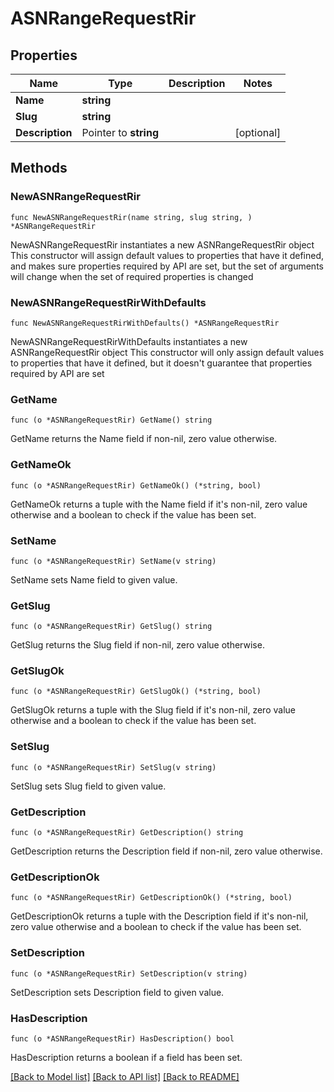 # ASNRangeRequestRir

## Properties

Name | Type | Description | Notes
------------ | ------------- | ------------- | -------------
**Name** | **string** |  | 
**Slug** | **string** |  | 
**Description** | Pointer to **string** |  | [optional] 

## Methods

### NewASNRangeRequestRir

`func NewASNRangeRequestRir(name string, slug string, ) *ASNRangeRequestRir`

NewASNRangeRequestRir instantiates a new ASNRangeRequestRir object
This constructor will assign default values to properties that have it defined,
and makes sure properties required by API are set, but the set of arguments
will change when the set of required properties is changed

### NewASNRangeRequestRirWithDefaults

`func NewASNRangeRequestRirWithDefaults() *ASNRangeRequestRir`

NewASNRangeRequestRirWithDefaults instantiates a new ASNRangeRequestRir object
This constructor will only assign default values to properties that have it defined,
but it doesn't guarantee that properties required by API are set

### GetName

`func (o *ASNRangeRequestRir) GetName() string`

GetName returns the Name field if non-nil, zero value otherwise.

### GetNameOk

`func (o *ASNRangeRequestRir) GetNameOk() (*string, bool)`

GetNameOk returns a tuple with the Name field if it's non-nil, zero value otherwise
and a boolean to check if the value has been set.

### SetName

`func (o *ASNRangeRequestRir) SetName(v string)`

SetName sets Name field to given value.


### GetSlug

`func (o *ASNRangeRequestRir) GetSlug() string`

GetSlug returns the Slug field if non-nil, zero value otherwise.

### GetSlugOk

`func (o *ASNRangeRequestRir) GetSlugOk() (*string, bool)`

GetSlugOk returns a tuple with the Slug field if it's non-nil, zero value otherwise
and a boolean to check if the value has been set.

### SetSlug

`func (o *ASNRangeRequestRir) SetSlug(v string)`

SetSlug sets Slug field to given value.


### GetDescription

`func (o *ASNRangeRequestRir) GetDescription() string`

GetDescription returns the Description field if non-nil, zero value otherwise.

### GetDescriptionOk

`func (o *ASNRangeRequestRir) GetDescriptionOk() (*string, bool)`

GetDescriptionOk returns a tuple with the Description field if it's non-nil, zero value otherwise
and a boolean to check if the value has been set.

### SetDescription

`func (o *ASNRangeRequestRir) SetDescription(v string)`

SetDescription sets Description field to given value.

### HasDescription

`func (o *ASNRangeRequestRir) HasDescription() bool`

HasDescription returns a boolean if a field has been set.


[[Back to Model list]](../README.md#documentation-for-models) [[Back to API list]](../README.md#documentation-for-api-endpoints) [[Back to README]](../README.md)



